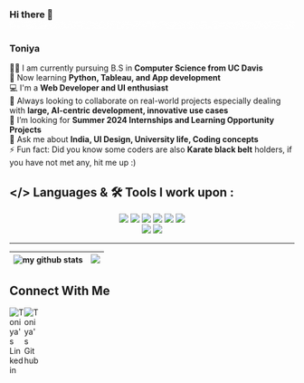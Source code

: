 
### Hi there 👋 <img src="https://github.com/akash-salvi/Akash-Salvi/raw/master/Hello(1).gif" width=""> <br/><br/> Toniya

👨‍🎓 I am currently pursuing B.S in **Computer Science from UC Davis** <br/>
🌱 Now learning **Python, Tableau, and App development**<br />
💻 I'm a **Web Developer and UI enthusiast** <br/>
👯 Always looking to collaborate on real-world projects especially dealing with **large, AI-centric development, innovative use cases** <br/>
🤔 I’m looking for **Summer 2024 Internships and Learning Opportunity Projects** <br/>
💬 Ask me about **India, UI Design, University life, Coding concepts** <br/>
⚡ Fun fact: Did you know some coders are also **Karate black belt** holders, if you have not met any, hit me up :)<br/>


## </> Languages & 🛠 Tools I work upon :

<p align="center">
<img src="https://img.shields.io/badge/c++%20-%2300599C.svg?&style=for-the-badge&logo=c%2B%2B&logoColor=white">   <img src="https://img.shields.io/badge/python%20-%2314354C.svg?&style=for-the-badge&logo=python&logoColor=FFD43B">   <img src="https://img.shields.io/badge/html5%20-%23E34F26.svg?&style=for-the-badge&logo=html5&logoColor=white"> <img src="https://img.shields.io/badge/Support%20Level-Tableau%20Supported-53bd92.svg?&style=for-the-badge&logo=python&logoColor=FFD43B"">   <img src="https://img.shields.io/badge/mysql%20-%2300599C.svg?&style=for-the-badge&logo=mysql&logoColor=white">  <img src="https://img.shields.io/badge/javascript%20-%23323330.svg?&style=for-the-badge&logo=javascript&logoColor=%23F7DF1E"> <br>  <img src="https://img.shields.io/badge/git%20-%23F05033.svg?&style=for-the-badge&logo=git&logoColor=white"/>   <img src="http://img.shields.io/badge/github-000000?style=for-the-badge&logo=github&logoColor=white">   
</p>
  <!-- <img src="https://img.shields.io/badge/css3%20-%231572B6.svg?&style=for-the-badge&logo=css3&logoColor=white">  <img src="https://img.shields.io/badge/bootstrap%20-%23563D7C.svg?&style=for-the-badge&logo=bootstrap&logoColor=white">  <img src="https://img.shields.io/badge/react%20-%2320232a.svg?&style=for-the-badge&logo=react&logoColor=%2361DAFB">  <img src="https://img.shields.io/badge/sublime text%20-%2320232a.svg?&style=for-the-badge&logo=sublime-text&logoColor=FF9800">   <img src="http://img.shields.io/badge/-VS%20Code-000000?style=for-the-badge&logo=Visual-studio-code&logoColor=blue"> 
--> 
  


---

|<img src="https://github-readme-stats.vercel.app/api?username=tbpatil&&show_icons=true&title_color=ff930a&icon_color=ff930a&text_color=000&bg_color=#fff" alt="my github stats" width="420"> |<img src="https://github-readme-streak-stats.herokuapp.com/?user=Akash-Salvi"/>|
|---|---|

## Connect With Me
 <!-- <a href="https://akash-salvi.github.io/">
    <img align="left" alt="Akash's Portfolio" width="26px" src="https://raw.githubusercontent.com/iconic/open-iconic/master/svg/globe.svg" />
  </a> -->
  <a href="https://www.linkedin.com/in/toniya">
    <img align="left" alt="Toniya's Linkedin" width="26px" src="https://cdn.jsdelivr.net/npm/simple-icons@v3/icons/linkedin.svg" />
  </a>
  <a href="https://github.com/tbpatil">
    <img align="left" alt="Toniya's Github" width="26px" src="https://cdn.jsdelivr.net/npm/simple-icons@v3/icons/github.svg" />
  </a>
  
  <!--
  <a href="https://leetcode.com/akashnov100/">
    <img align="left" alt="Akash's Leetcode" width="22px" src="https://cdn.jsdelivr.net/npm/simple-icons@v3/icons/leetcode.svg" />
  </a>    
  <a href="https://www.codechef.com/users/shaggy420">
    <img align="left" alt="Akash's Codechef" width="22px" src="https://cdn.jsdelivr.net/npm/simple-icons@v3/icons/codechef.svg" />
  </a>     
  <a href="https://www.hackerrank.com/akashsalvi21">
    <img align="left" alt="Akash's HackerRank" width="22px" src="https://cdn.jsdelivr.net/npm/simple-icons@v3/icons/hackerrank.svg" />
  </a>
-->
  
  <br />
 



<!--
**tbpatil/tbpatil** is a ✨ _special_ ✨ repository because its `README.md` (this file) appears on your GitHub profile.

Here are some ideas to get you started:

- 🔭 I’m currently working on ...
- 🌱 I’m currently learning ...
- 👯 I’m looking to collaborate on ...
- 🤔 I’m looking for help with ...
- 💬 Ask me about ...
- 📫 How to reach me: ...
- 😄 Pronouns: ...
- ⚡ Fun fact: ...
-->
